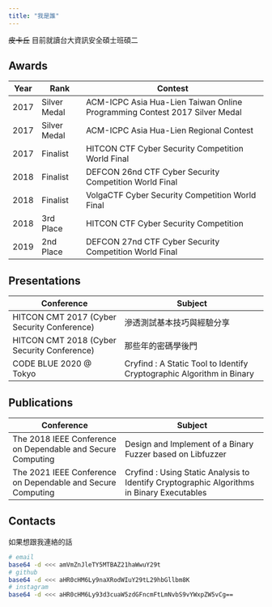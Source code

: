 ```yaml
---
title: "我是誰"
---
```


~~皮卡丘~~
目前就讀台大資訊安全碩士班碩二

## Awards

| Year | Rank | Contest |
|---|---|---|
| 2017 | Silver Medal | ACM-ICPC Asia Hua-Lien Taiwan Online Programming Contest 2017 Silver Medal |
| 2017 | Silver Medal | ACM-ICPC Asia Hua-Lien Regional Contest |
| 2017 | Finalist | HITCON CTF Cyber Security Competition World Final |
| 2018 | Finalist | DEFCON 26nd CTF Cyber Security Competition World Final |
| 2018 | Finalist | VolgaCTF Cyber Security Competition World Final |
| 2018 | 3rd Place | HITCON CTF Cyber Security Competition |
| 2019 | 2nd Place | DEFCON 27nd CTF Cyber Security Competition World Final |

## Presentations

| Conference | Subject |
|---|---|
| HITCON CMT 2017 (Cyber Security Conference) | 滲透測試基本技巧與經驗分享 |
| HITCON CMT 2018 (Cyber Security Conference) | 那些年的密碼學後門 |
| CODE BLUE 2020 @ Tokyo | Cryfind : A Static Tool to Identify Cryptographic Algorithm in Binary |

## Publications

| Conference | Subject |
|---|---|
| The 2018 IEEE Conference on Dependable and Secure Computing | Design and Implement of a Binary Fuzzer based on Libfuzzer |
| The 2021 IEEE Conference on Dependable and Secure Computing | Cryfind : Using Static Analysis to Identify Cryptographic Algorithms in Binary Executables |

## Contacts

如果想跟我連絡的話

```bash
# email
base64 -d <<< amVmZnJleTY5MTBAZ21haWwuY29t
# github
base64 -d <<< aHR0cHM6Ly9naXRodWIuY29tL29hbGllbm8K
# instagram
base64 -d <<< aHR0cHM6Ly93d3cuaW5zdGFncmFtLmNvbS9vYWxpZW5vCg==
```